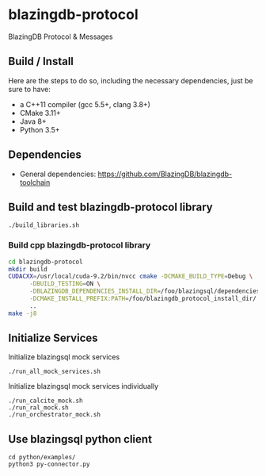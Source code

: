 # blazingdb-protocol
BlazingDB Protocol &amp; Messages

## Build / Install 

Here are the steps to do so, including the necessary dependencies, just be sure to have:

- a C++11 compiler (gcc 5.5+, clang 3.8+)
- CMake 3.11+
- Java 8+
- Python 3.5+

## Dependencies
- General dependencies: https://github.com/BlazingDB/blazingdb-toolchain

## Build and test blazingdb-protocol library

```
./build_libraries.sh

```
### Build cpp blazingdb-protocol library

```bash
cd blazingdb-protocol
mkdir build
CUDACXX=/usr/local/cuda-9.2/bin/nvcc cmake -DCMAKE_BUILD_TYPE=Debug \
      -DBUILD_TESTING=ON \
      -DBLAZINGDB_DEPENDENCIES_INSTALL_DIR=/foo/blazingsql/dependencies/ \
      -DCMAKE_INSTALL_PREFIX:PATH=/foo/blazingdb_protocol_install_dir/ \
      ..
make -j8
```

## Initialize Services

Initialize blazingsql mock services

```
./run_all_mock_services.sh
```

Initialize blazingsql mock services individually
```
./run_calcite_mock.sh
./run_ral_mock.sh
./run_orchestrator_mock.sh
```

## Use blazingsql python client 

```
cd python/examples/
python3 py-connector.py
```
